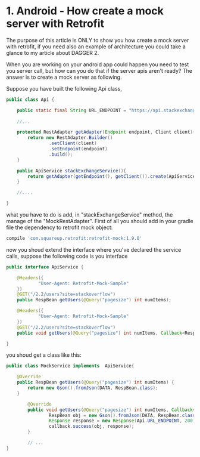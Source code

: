 # 1. Android - How create a mock server with Retrofit 

The purpose of this article is ONLY to show you how create a mock server with retrofit, if you need also an example of architecture you could take a glance to my article about DAGGER 2.

When you are working on your android app could happen you need to test you server call, but how can you do that if the server apis aren't ready? 
The answer is to create a mock server as following.

Suppose you have built the following Api class, 
```java
public class Api {

    public static final String URL_ENDPOINT = "https://api.stackexchange.com";
    
    //...

    protected RestAdapter getAdapter(Endpoint endpoint, Client client){
        return new RestAdapter.Builder()
                .setClient(client)
                .setEndpoint(endpoint)
                .build();
    }

    public ApiService stackExchangeService(){
        return getAdapter(getEndpoint(), getClient()).create(ApiService.class);
    }

    //....

}
```

what you have to do is add, in "stackExchangeService" method, the manage of the "MockRestAdapter". 
First of all you should add in your gradle file the dependency to retrofit mock object:
```gradle
compile 'com.squareup.retrofit:retrofit-mock:1.9.0'
```
now you shoud extend the interface where you've declared the service calls, suppose the following code is you interface
```java
public interface ApiService {

    @Headers({
            "User-Agent: Retrofit-Mock-Sample"
    })
    @GET("/2.2/users?site=stackoverflow")
    public RespBean getUsers(@Query("pagesize") int numItems);

    @Headers({
            "User-Agent: Retrofit-Mock-Sample"
    })
    @GET("/2.2/users?site=stackoverflow")
    public void getUsers(@Query("pagesize") int numItems, Callback<RespBean> callback);

}
```
you shoud get a class like this:
```java
public class MockService implements  ApiService{

    @Override
    public RespBean getUsers(@Query("pagesize") int numItems) {
        return new Gson().fromJson(DATA, RespBean.class);
    }

        @Override
        public void getUsers(@Query("pagesize") int numItems, Callback<RespBean> callback) {
                RespBean obj = new Gson().fromJson(DATA, RespBean.class);
                Response response = new Response(Api.URL_ENDPOINT, 200, "nothing", Collections.EMPTY_LIST, new TypedByteArray("application/json", DATA.getBytes()));
                callback.success(obj, response);
        }

        // ...
}
```

